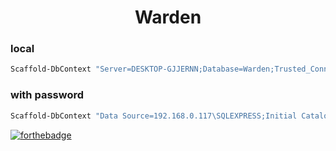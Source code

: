 <h1 align=center>Warden</h1>

### local

```bash
Scaffold-DbContext "Server=DESKTOP-GJJERNN;Database=Warden;Trusted_Connection=true;TrustServerCertificate=true;" Microsoft.EntityFrameworkCore.SqlServer -OutputDir Models -force
```

### with password

```bash
Scaffold-DbContext "Data Source=192.168.0.117\SQLEXPRESS;Initial Catalog=db_name;User ID=User;Password=db_password;Trusted_Connection=true;TrustServerCertificate=true;Integrated Security=false;" Microsoft.EntityFrameworkCore.SqlServer -OutputDir Models -force
```

[![forthebadge](https://forthebadge.com/images/badges/ages-18.svg)](https://forthebadge.com)